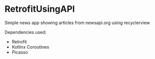 # RetrofitUsingAPI
Simple news app showing articles from newsapi.org using recyclerview

Dependencies used:
- Retrofit
- Kotlinx Coroutines
- Picasso
